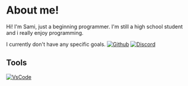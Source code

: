 # About me!
Hi! I'm Sami, just a beginning programmer. I'm still a high school student and i really enjoy programming.

I currently don't have any specific goals.
[![Github](https://img.shields.io/badge/GITHUP-gray?style=for-the-badge&logo=github
)](https://github.com/Sami-desu)
[![Discord](https://img.shields.io/badge/discord-%237289DA.svg?&logo=discord&style=for-the-badge&logoColor=white)](https://discord.com/users/601435057302929456)

## Tools

[![VsCode](https://img.shields.io/badge/VsCode-%230078D7.svg?&logo=git&style=for-the-badge&logoColor=white)](https://code.visualstudio.com/)

